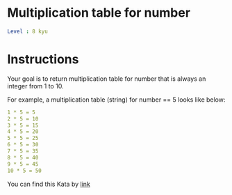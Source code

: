 # Multiplication table for number

```yaml
Level : 8 kyu
```



# Instructions
Your goal is to return multiplication table for number that is always an integer from 1 to 10.

For example, a multiplication table (string) for number == 5 looks like below:

```yaml
1 * 5 = 5
2 * 5 = 10
3 * 5 = 15
4 * 5 = 20
5 * 5 = 25
6 * 5 = 30
7 * 5 = 35
8 * 5 = 40
9 * 5 = 45
10 * 5 = 50
```

You can find this Kata by [link](https://www.codewars.com/kata/5a2fd38b55519ed98f0000ce/train/java)